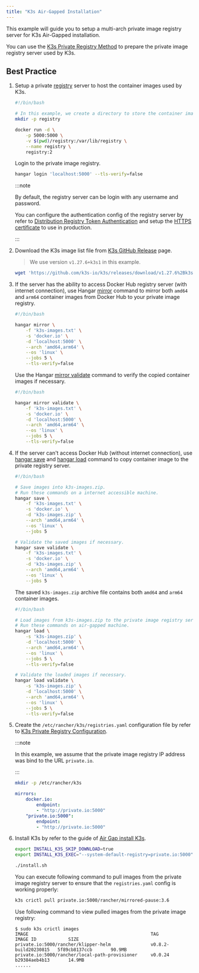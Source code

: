 ```yaml
---
title: "K3s Air-Gapped Installation"
---
```


This example will guide you to setup a multi-arch private image registry server for K3s Air-Gapped installation.

You can use the [K3s Private Registry Method](https://docs.k3s.io/installation/airgap#private-registry-method) to prepare the private image registry server used by K3s.

## Best Practice

1. Setup a private [registry](https://distribution.github.io/distribution/) server to host the container images used by K3s.

    ```sh
    #!/bin/bash

    # In this example, we create a directory to store the container image layers.
    mkdir -p registry

    docker run -d \
        -p 5000:5000 \
        -v $(pwd)/registry:/var/lib/registry \
        --name registry \
        registry:2
    ```

    Login to the private image registry.

    ```sh
    hangar login 'localhost:5000' --tls-verify=false
    ```

    :::note

    By default, the registry server can be login with any username and password.

    You can configure the authentication config of the registry server by refer to [Distribution Registry Token Authentication](https://distribution.github.io/distribution/spec/auth/) and setup the [HTTPS certificate](https://distribution.github.io/distribution/about/deploying/#get-a-certificate) to use in production.

    :::

1. Download the K3s image list file from [K3s GitHub Release](https://github.com/k3s-io/k3s/releases/) page.

    > We use version `v1.27.6+k3s1` in this example.

    ```sh
    wget 'https://github.com/k3s-io/k3s/releases/download/v1.27.6%2Bk3s1/k3s-images.txt'
    ```

1. If the server has the ability to access Docker Hub registry server (with internet connection), use Hangar [mirror](/docs/v1.7/mirror/mirror) command to mirror both `amd64` and `arm64` container images from Docker Hub to your private image registry.

    ```sh
    #!/bin/bash

    hangar mirror \
        -f 'k3s-images.txt' \
        -s 'docker.io' \
        -d 'localhost:5000' \
        --arch 'amd64,arm64' \
        --os 'linux' \
        --jobs 5 \
        --tls-verify=false
    ```

    Use the Hangar [mirror validate](/docs/v1.7/mirror/validate) command to verify the copied container images if necessary.

    ```sh
    #!/bin/bash

    hangar mirror validate \
        -f 'k3s-images.txt' \
        -s 'docker.io' \
        -d 'localhost:5000' \
        --arch 'amd64,arm64' \
        --os 'linux' \
        --jobs 5 \
        --tls-verify=false
    ```

1. If the server can't access Docker Hub (without internet connection), use [hangar save](/docs/v1.7/save/save) and [hangar load](/docs/v1.7/load/load) command to copy container image to the private registry server.

    ```sh
    #!/bin/bash

    # Save images into k3s-images.zip.
    # Run these commands on a internet accessible machine.
    hangar save \
        -f 'k3s-images.txt' \
        -s 'docker.io' \
        -d 'k3s-images.zip' \
        --arch 'amd64,arm64' \
        --os 'linux' \
        --jobs 5

    # Validate the saved images if necessary.
    hangar save validate \
        -f 'k3s-images.txt' \
        -s 'docker.io' \
        -d 'k3s-images.zip' \
        --arch 'amd64,arm64' \
        --os 'linux' \
        --jobs 5
    ```

    The saved `k3s-images.zip` archive file contains both `amd64` and `arm64` container images.

    ```sh
    #!/bin/bash

    # Load images from k3s-images.zip to the private image registry server.
    # Run these commands on air-gapped machine.
    hangar load \
        -s 'k3s-images.zip' \
        -d 'localhost:5000' \
        --arch 'amd64,arm64' \
        --os 'linux' \
        --jobs 5 \
        --tls-verify=false

    # Validate the loaded images if necessary.
    hangar load validate \
        -s 'k3s-images.zip' \
        -d 'localhost:5000' \
        --arch 'amd64,arm64' \
        --os 'linux' \
        --jobs 5 \
        --tls-verify=false
    ```

1. Create the `/etc/rancher/k3s/registries.yaml` configuration file by refer to [K3s Private Registry Configuration](https://docs.k3s.io/installation/private-registry).

    :::note

    In this example, we assume that the private image registry IP address was bind to the URL `private.io`.

    :::

    ```sh
    mkdir -p /etc/rancher/k3s
    ```

    ```yaml title="/etc/rancher/k3s/registries.yaml"
    mirrors:
        docker.io:
            endpoint:
            - "http://private.io:5000"
        "private.io:5000":
            endpoint:
            - "http://private.io:5000"
    ```

1. Install K3s by refer to the guide of [Air Gap install K3s](https://docs.k3s.io/installation/airgap#install-k3s).

    ```sh
    export INSTALL_K3S_SKIP_DOWNLOAD=true
    export INSTALL_K3S_EXEC="--system-default-registry=private.io:5000"

    ./install.sh
    ```

    You can execute following command to pull images from the private image registry server to ensure that the `registries.yaml` config is working properly:

    ```sh
    k3s crictl pull private.io:5000/rancher/mirrored-pause:3.6
    ```

    Use following command to view pulled images from the private image registry:

    ```shell-session
    $ sudo k3s crictl images
    IMAGE                                              TAG                    IMAGE ID            SIZE
    private.io:5000/rancher/klipper-helm               v0.8.2-build20230815   5f89cb8137ccb       90.9MB
    private.io:5000/rancher/local-path-provisioner     v0.0.24                b29384aeb4b13       14.9MB
    ......
    ```
